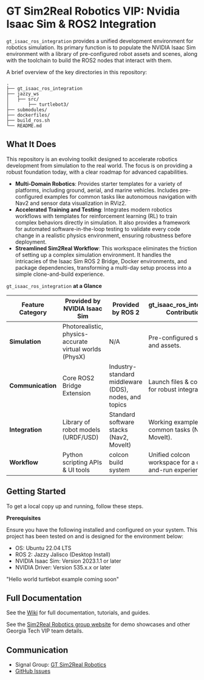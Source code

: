 # GT Sim2Real Robotics VIP: Nvidia Isaac Sim & ROS2 Integration

`gt_isaac_ros_integration` provides a unified development environment for robotics simulation. Its primary function is to populate the NVIDIA Isaac Sim environment with a library of pre-configured robot assets and scenes, along with the toolchain to build the ROS2 nodes that interact with them.

A brief overview of the key directories in this repository:
```text
.
├── gt_isaac_ros_integration
├── jazzy_ws
│   ├── src/
│       ├── turtlebot3/
├── submodules/
├── dockerfiles/
├── build_ros.sh
└── README.md
```

## What It Does
This repository is an evolving toolkit designed to accelerate robotics development from simulation to the real world. The focus is on providing a robust foundation today, with a clear roadmap for advanced capabilities.
- **Multi-Domain Robotics**: Provides starter templates for a variety of platforms, including ground, aerial, and marine vehicles. Includes pre-configured examples for common tasks like autonomous navigation with Nav2 and sensor data visualization in RViz2.
- **Accelerated Training and Testing**: Integrates modern robotics workflows with templates for reinforcement learning (RL) to train complex behaviors directly in simulation. It also provides a framework for automated software-in-the-loop testing to validate every code change in a realistic physics environment, ensuring robustness before deployment.  
- **Streamlined Sim2Real Workflow**: This workspace eliminates the friction of setting up a complex simulation environment. It handles the intricacies of the Isaac Sim ROS 2 Bridge, Docker environments, and package dependencies, transforming a multi-day setup process into a simple clone-and-build experience.

`gt_isaac_ros_integration` **at a Glance**

| Feature Category | Provided by NVIDIA Isaac Sim | Provided by ROS 2 | gt_isaac_ros_integration Contribution |
|---|---|---|---|
| **Simulation** | Photorealistic, physics-accurate virtual worlds (PhysX) | N/A | Pre-configured scenes and assets. |
| **Communication** | Core ROS2 Bridge Extension | Industry-standard middleware (DDS), nodes, and topics | Launch files & configs for robust integration. |
| **Integration** | Library of robot models (URDF/USD) | Standard software stacks (Nav2, MoveIt) | Working examples for common tasks (Nav2, MoveIt). |
| **Workflow** | Python scripting APIs & UI tools | colcon build system | Unified colcon workspace for a clone-and-run experience. |


## Getting Started
To get a local copy up and running, follow these steps.

**Prerequisites**

Ensure you have the following installed and configured on your system. This project has been tested on and is designed for the environment below:
- OS: Ubuntu 22.04 LTS
- ROS 2: Jazzy Jalisco (Desktop Install)
- NVIDIA Isaac Sim: Version 2023.1.1 or later
- NVIDIA Driver: Version 535.x.x or later

"Hello world turtlebot example coming soon"

## Full Documentation

See the [Wiki](https://github.com/EthanMBoos/gt_isaac_ros_integration/wiki) for full documentation, tutorials, and guides.

See the [Sim2Real Robotics group website](https://sim2realrobotics.com/) for demo showcases and other Georgia Tech VIP team details.

## Communication

- Signal Group: [GT Sim2Real Robotics]()
- [GitHub Issues](https://github.com/EthanMBoos/gt_isaac_ros_integration/issues)
